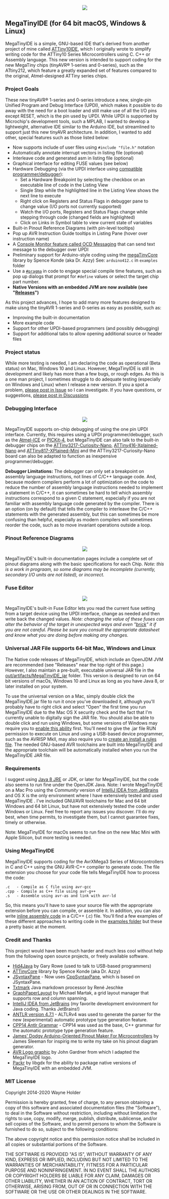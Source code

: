 <p align="center"><img src="/images/MegaTinyIDE%20Screenshot.png"></p>

## MegaTinyIDE (for 64 bit macOS, Windows & Linux)

MegaTinyIDE is a simple, GNU-based IDE that's derived from another project of mine called [ATTiny10IDE](https://github.com/wholder/ATTiny10IDE), which I originally wrote to simplify writing code for the ATTiny10 Series Microcontrollers using C. C++ or Assembly language.  This new version is intended to support coding for the new MegaTiny chips (tinyAVR® 1-series and 0-series), such as the ATtiny212, which feature a greatly expanded set of features compared to the original, Atmel-designed ATTiny series chips.

### Project Goals

These new tinyAVR® 1-series and 0-series introduce a new, single-pin Unified Program and Debug Interface (UPDI), which makes it possible to do away with the need for a boot loader and still make use of all the I/O pins except RESET, which is the pin used by UPDI.  While UPDI is supported by Microchip's development tools, such a MPLAB, I wanted to develop a lightweight, alternative IDE similar to the Arduino IDE, but streamlined to support just this new tinyAVR architecture.  In addition, I wanted to add other, special features such as those listed below:

  - Now supports include of user files using `#include "file.h"` notation
  - Automatically annotate interrupt vectors in listing file (optional)
  - Interleave code and generated asm in listing file (optional)
  - Graphical interface for editing FUSE values (see below)
  - Hardware Debugging (via the UPDI interface using [compatible programmer/debugger](https://github.com/wholder/MegaTinyIDE/blob/master/resources/documentation/programmers.md)):
      - Set a Hardware Breakpoint by selecting the checkbox on an executable line of code in the Listing View
      - Single Step while the highlighted line in the Listing View shows the next line to execute
      - Right click on Registers and Status Flags in debugger pane to change value (I/O ports not currently supported)
      - Watch the I/O ports, Registers and Status Flags change while stepping through code (changed fields are highlighted)
      - Click on Links in Symbol table to view current state of variables
  - Built-in Pinout Reference Diagrams (with pin-level tooltips)
  - Pop up AVR Instruction Guide tooltips in Listing Pane (hover over instruction name)
  - A [Console Monitor feature called OCD Messaging](https://github.com/wholder/MegaTinyIDE/blob/master/resources/documentation/ocdmsg.md) that can send text message to the debugger over UPDI
  - Preliminary support for Arduino-style coding using the [megaTinyCore](https://github.com/SpenceKonde/megaTinyCore) library by Spence Konde (aka Dr. Azzy) See: `arduino412.c` in `examples` folder
  - Use a [`#pragma`](https://github.com/wholder/MegaTinyIDE/blob/master/resources/documentation/pragmas.md) in code to engage special compile time features, such as pop up dialogs that prompt for `#define` values or select the target chip part number.
  - **Native Versions with an embedded JVM are now available (see "[Releases](https://github.com/wholder/MegaTinyIDE/releases)")**

As this project advances, I hope to add many more features designed to make uisng the tinyAVR 1-series and 0-series as easy as possible, such as:

  - Improving the built-in documentation
  - More example code
  - Support for other UPDI-based programmers (and possibly debugging)
  - Support for additional tabs to allow opening additional source or header files

### Project status

While more testing is needed, I am declaring the code as operational (Beta status) on Mac, Windows 10 and Linux.  However, MegaTinyIDE is still in development and likely has more than a few bugs, or rough edges.  As this is a one man project, I sometimes struggle to do adequate testing (especially on Windows and Linux) when I release a new version. If you a spot a problem, [please post in Issue](https://github.com/wholder/MegaTinyIDE/issues) so I can investigate.  If you have questions, or suggestions, [please post in Discussions](https://github.com/wholder/MegaTinyIDE/discussions)

### Debugging Interface

<p align="center"><img src="/images/MegaTinyIDE%20Debugging.png"></p>

MegaTinyIDE supports on-chip debugging of using the one pin UPDI interface.  Currently, this requires using a UPDI programmer/debugger, such as the [Atmel-ICE](https://www.microchip.com/DevelopmentTools/ProductDetails/ATATMEL-ICE) or [PICKit-4](https://www.microchip.com/Developmenttools/ProductDetails/PG164140), but MegaTinyIDE can also talk to the built-in debugger chips on the [ATTiny3217-Curiosity-Nano](https://www.microchip.com/DevelopmentTools/ProductDetails/PartNO/EV50J96A), [ATTiny416-Xplained-Nano](https://www.microchip.com/DevelopmentTools/ProductDetails/PartNO/ATTINY416-XNANO) and [ATTiny817-XPlained-Mini](https://www.microchip.com/developmenttools/ProductDetails/attiny817-xmini) and the ATTiny3217-Curiosity-Nano board can also be adapted to function as inexpensive programmer/debugger.

**Debugger Limitations:** The debugger can only set a breakpoint on assembly language instructions, not lines of C/C++ language code.  And, because modern compilers perform a lot of optimization on the code to reduce the number of assembly language instructions needed to implement a statement in C/C++, it can sometimes be hard to tell which assembly instructions correspond to a given C statement, especially if you are not familiar with assembly language code generated by the compiler.  There is an option (on by default) that tells the compiler to interleave the C/C++ statements with the generated assembly, but this can sometimes be more confusing than helpful, especially as modern compilers will sometimes reorder the code, such as to move invariant operations outside a loop.

### Pinout Reference Diagrams
  
  <p align="center"><img src="/images/MegaTinyIDE%20Pinouts.png"></p>
  
MegaTinyIDE's built-in documentation pages include a complete set of pinout diagrams along with the basic specifications for each Chip.  _Note: this is a work in prograam, so some diagrams may be incomplete (currently, secondary I/O units are not listed), or incorrect._

### Fuse Editor

  <p align="center"><img src="/images/MegaTinyIDE%20Fuses.png"></p>
  
MegaTinyIDE's built-in Fuse Editor lets you read the current fuse setting from a target device using the UPDI interface, change as needed and then write back the changed values.  _Note: changing the value of these fuses can alter the behavior of the target in unexpected ways and even "[brick](https://en.wikipedia.org/wiki/Brick_(electronics))" it if you are not careful.  Please be sure you consult the appropriate datasheet and know what you are doing before making any changes._

### Universal JAR File supports 64-bit Mac, Windows and Linux

The Native code releases of MegaTinyIDE, which include an OpenJDM JVM are recommended (see "Releases" near the top right of this page.) However, I also maintain a pre-built, executable universal JAR file in the [out/artifacts/MegaTinyIDE_jar](https://github.com/wholder/MegaTinyIDE/blob/master/out/artifacts/MegaTinyIDE_jar/MegaTinyIDE.jar) folder.  This version is designed to run on 64 bit versions of macOs, Windows 10 and Linux as long as you have Java 8, or later installed on your system.

To use the universal version on a Mac, simply double click the MegaTinyIDE.jar file to run it once you've downloaded it, although you'll probably have to right click and select "Open" the  first time you run MegaTinyIDE due to the Mac OS X security check and the fact that I'm currently unable to digitally sign the JAR file.  You should also be able to double click and run using Windows, but some versions of Windows may require you to [enable this ability](https://www.addictivetips.com/windows-tips/run-a-jar-file-on-windows/) first.  You'll need to give the .jar file RUN permission to execute on Linux and using a USB-based device programmer, such as the AVRISP MkII, may also require you to [create an install a rules file](https://stackoverflow.com/questions/5412727/avrisp-mkii-doesnt-work-with-avrdude-on-linux).  The needed GNU-based AVR toolchains are built into MegaTinyIDE and the appropriate toolchain will be automatically installed when you run the MegaTinyIDE JAR file.

### Requirements
I suggest using [Java 8 JRE](https://www.java.com) or JDK, or later for MegaTinyIDE, but the code also seems to run fine under the OpenJDK Java.  Note: I wrote MegaTinyIDE on a Mac Pro using the _Community_ version of [IntelliJ IDEA from JetBrains](https://www.jetbrains.com/idea/) and OS X is the only environment where I have extensively tested and used MegaTinyIDE .  I've included GNU/AVR toolchains for Mac and 64 bit Windows and 64 bit Linux, but have not extensively tested the code under Windows or Linux.  Feel free to report any issues you discover.  I'll do my best, when time permits, to investigate them, but I cannot guarantee fixes, timely or otherwise.

Note: MegaTinyIDE for macOs seems to run fine on the new Mac Mini with Apple Silicon, but more testing is needed.

### Using MegaTinyIDE
MegaTinyIDE supports coding for the AvrXMega3 Series of Microcontrollers in C and C++ using the GNU AVR-C++ compiler to generate code.  The file extension you choose for your code file tells MegaTinyIDE how to process the code:

    .c   - Compile as C file using avr-gcc
    .cpp - Compile as C++ file using avr-g++
    .s   - Assemble using avr-as and link with avr-ld
    
So, this means you'll have to save your source file with the appropriate extension before you can compile, or assemble it.  In addition, you can also write [inline assembly code](https://web.stanford.edu/class/ee281/projects/aut2002/yingzong-mouse/media/GCCAVRInlAsmCB.pdf) in a C/C++ (.c) file.  You'll find a few examples of these different approaches to writing code in the [examples folder](https://github.com/wholder/MegaTinyIDE/tree/master/examples) but these a pretty basic at the moment.

### Credit and Thanks

This project would have been much harder and much less cool without help from the following open source projects, or freely available software.

 - [Hid4Java](https://github.com/gary-rowe/hid4java) by Gary Rowe (used to talk to USB-based programmers)
 - [ATTinyCore](https://github.com/SpenceKonde/ATTinyCore) library by Spence Konde (aka Dr. Azzy)
 - [JSyntaxPane](https://github.com/nordfalk/jsyntaxpane) - Now uses [CppSyntaxPane](https://github.com/wholder/CppSyntaxPane), which is based on JSyntaxPane.
 - [Txtmark](https://github.com/rjeschke/txtmark) Java markdown processor by René Jeschke
 - [GraphPaperLayout](http://www.iitk.ac.in/esc101/05Aug/tutorial/uiswing/layout/example-1dot4/GraphPaperLayout.java) by Michael Martak, a grid layout manager that supports row and column spanning.
 - [IntelliJ IDEA from JetBrains](https://www.jetbrains.com/idea/) (my favorite development environment for Java coding. Thanks JetBrains!)
 - [ANTLR version 4.7.1](http://www.antlr.org) - ALTLRv4 was used to generate the parser for the new (experimental) automatic prototype type generation feature.
 - [CPP14 Antlr Grammar](https://github.com/antlr/grammars-v4/blob/master/cpp/CPP14.g4) - CPP14 was used as the base, C++ grammar for the automatic prototype type generation feature.
 - [James' Dodgy Arduino-Oriented Pinout Maker For Microcontrollers](https://github.com/sleemanj/ArduinoOrientedChipPinoutCreator) by James Sleeman for inspirig me to write my take on his pinout diagram generator.
 - [AVR Logo graphic](https://icon-icons.com/icon/Assembly-AVR/132579) by John Gardner from which I adapted the MegaTinyIDE logo.
 - [Packr](https://github.com/libgdx/packr) by libgdx for the ability to package native versions of MegaTinyIDE with an embedded JVM.

### MIT License

Copyright 2014-2020 Wayne Holder

Permission is hereby granted, free of charge, to any person obtaining a copy of this software and associated documentation files (the "Software"), to deal in the Software without restriction, including without limitation the rights to use, copy, modify, merge, publish, distribute, sublicense, and/or sell copies of the Software, and to permit persons to whom the Software is furnished to do so, subject to the following conditions:

The above copyright notice and this permission notice shall be included in all copies or substantial portions of the Software.

THE SOFTWARE IS PROVIDED "AS IS", WITHOUT WARRANTY OF ANY KIND, EXPRESS OR IMPLIED, INCLUDING BUT NOT LIMITED TO THE WARRANTIES OF MERCHANTABILITY, FITNESS FOR A PARTICULAR PURPOSE AND NONINFRINGEMENT. IN NO EVENT SHALL THE AUTHORS OR COPYRIGHT HOLDERS BE LIABLE FOR ANY CLAIM, DAMAGES OR OTHER LIABILITY, WHETHER IN AN ACTION OF CONTRACT, TORT OR OTHERWISE, ARISING FROM, OUT OF OR IN CONNECTION WITH THE SOFTWARE OR THE USE OR OTHER DEALINGS IN THE SOFTWARE.